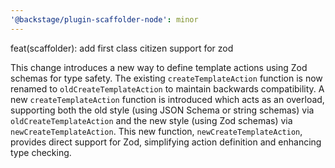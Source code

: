 ```yaml
---
'@backstage/plugin-scaffolder-node': minor
---
```


feat(scaffolder): add first class citizen support for zod

This change introduces a new way to define template actions using Zod schemas for type safety. The existing `createTemplateAction` function is now renamed to `oldCreateTemplateAction` to maintain backwards compatibility. A new `createTemplateAction` function is introduced which acts as an overload, supporting both the old style (using JSON Schema or string schemas) via `oldCreateTemplateAction` and the new style (using Zod schemas) via `newCreateTemplateAction`. This new function, `newCreateTemplateAction`, provides direct support for Zod, simplifying action definition and enhancing type checking.
